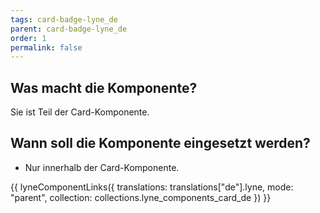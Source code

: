 ```yaml
---
tags: card-badge-lyne_de
parent: card-badge-lyne_de
order: 1
permalink: false
---
```


## Was macht die Komponente?
Sie ist Teil der Card-Komponente.

## Wann soll die Komponente eingesetzt werden?
* Nur innerhalb der Card-Komponente.

{{ lyneComponentLinks({
  translations: translations["de"].lyne,
  mode: "parent",
  collection: collections.lyne_components_card_de
}) }}
